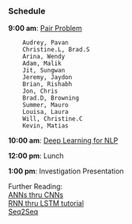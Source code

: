 ### Schedule

**9:00 am**: [Pair Problem](pair_skipgrams.md)

		Audrey, Pavan
		Christine.L, Brad.S
		Arina, Wendy
		Adam, Malik
		Jit, Sungwan
		Jeremy, Jaydon
		Brian, Rishabh
		Jon, Chris
		Brad.D, Browning
		Summer, Mauro
		Louisa, Laura
		Will, Christine.C
		Kevin, Matias

**10:00 am**: [Deep Learning for NLP](https://github.com/thisismetis/nyc18_ds14/tree/master/class_lectures/week05-mcnulty2/02-neural_deep_learning/DeepLearningDive)

**12:00 pm**: Lunch

**1:00 pm**: Investigation Presentation


Further Reading:    
[ANNs thru CNNs](http://cs231n.github.io)   
[RNN thru LSTM tutorial](http://www.wildml.com/2015/09/recurrent-neural-networks-tutorial-part-1-introduction-to-rnns/)   
[Seq2Seq](https://indico.io/blog/sequence-modeling-neuralnets-part1/)

